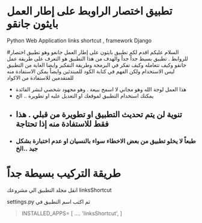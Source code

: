 # تطبيق اختصار الراوبط  على إطار العمل  بايثون  جانقو 
Python Web Application links shortcut ,  framework Django

#السلام عليكم
اقدم لكم تطبيق بايثون على إطار العمل جانغو وهو تطبيق اختصار للروابط  . تطبيق بسيط جداً جداً والهدف من هذا التطبيق هو التعرف على طريقة عمل جانقو وكيف تتعامله وكيف تفكر في البرمجة وطريقة التفكير 
وايضا الغاية من التطبيق ليس الاستخدام ولكن الفهم  في كتابة الكود  للمبتدئين وايضاً يمكن الاستفادة منه للمتقدمين  للاستفادة من الاكواد 

- هذا العمل لوجة الله   وهو مجاني  لا اسمح ببيعة . وهو مجهود شخصي لنشر الفائدة
- يمكنك استخدام التطبيق لموقعك او التعديل عليه او تطويرة .. الخ
- ## تنوية لن يتم تحديث التطبيق او تطويرة من قبلي . هذا فقط للاستفادة منه إذا تحتاجة 
- ### طبعاً لا يخلو تطبيق من بعض الاخطاء سواء بالنسيان او عدم اختبارة بشكل جيد ..الخ 


# طريقة التركيب بسيطة جداً 

انقل مجلد التطبيق
 الي مشروعك linksShortcut 
 
settings.py ثم  اكتب اسم التطبيق في 

>INSTALLED_APPS= [
	....
	'linksShortcut',
]

